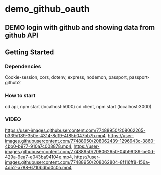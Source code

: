 # demo_github_oauth 
## DEMO login with github and showing data from github API

## Getting Started

### Dependencies

Cookie-session, cors, dotenv, express, nodemon, passport, passport-github2

### How to start
cd api, npm start (localhost:5000)
cd client, npm start (localhost:3000)

### VIDEO
https://user-images.githubusercontent.com/77488950/208062265-b339d189-350e-4314-8c19-4f85b047bb7b.mp4,
https://user-images.githubusercontent.com/77488950/208062439-1296943c-3860-4bb0-b977-910a7c008878.mp4,
https://user-images.githubusercontent.com/77488950/208062650-04b99f89-be0d-429a-9ea7-e043ba94104e.mp4,
https://user-images.githubusercontent.com/77488950/208062804-8f116ff8-156a-4d52-a788-6710bdbd0c0a.mp4
